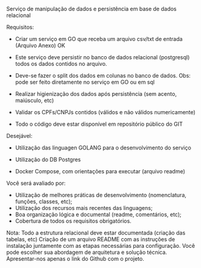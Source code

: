 Serviço de manipulação de dados e persistência em base de dados relacional

Requisitos:

- Criar um serviço em GO que receba um arquivo csv/txt de entrada (Arquivo Anexo) OK
- Este serviço deve persistir no banco de dados relacional (postgresql) todos os dados contidos no arquivo.
- Deve-se fazer o split dos dados em colunas no banco de dados. Obs: pode ser feito diretamente no serviço em GO ou em sql

- Realizar higienização dos dados após persistência (sem acento, maiúsculo, etc)
- Validar os CPFs/CNPJs contidos (válidos e não válidos numericamente)
- Todo o código deve estar disponível em repositório público do GIT


Desejável:
- Utilização das linguagen GOLANG para o desenvolvimento do serviço
- Utilização do DB Postgres

- Docker Compose, com orientações para executar (arquivo readme) 

Você será avaliado por:
- Utilização de melhores práticas de desenvolvimento (nomenclatura, funções, classes, etc);
- Utilização dos recursos mais recentes das linguagens;
- Boa organização lógica e documental (readme, comentários, etc);
- Cobertura de todos os requisitos obrigatórios.

Nota:
Todo a estrutura relacional deve estar documentada (criação das tabelas, etc)
Criação de um arquivo README com as instruções de instalação juntamente com as etapas necessárias para configuração.
Você pode escolher sua abordagem de arquitetura e solução técnica.
Apresentar-nos apenas o link do Github com o projeto.

